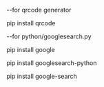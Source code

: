 --for qrcode generator

pip install qrcode

--for python/googlesearch.py

pip install google

pip install googlesearch-python

pip install google-search

